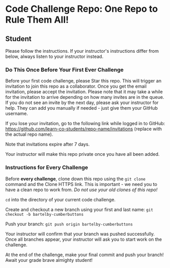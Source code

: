 # Code Challenge Repo: One Repo to Rule Them All!

## Student

Please follow the instructions. If your instructor's instructions differ from below, always listen to your instructor instead.

### Do This Once Before Your First Ever Challenge

Before your first code challenge, please Star this repo. This will trigger an invitation to join this repo as a collaborator. Once you get the email invitation, please accept the invitation. Please note that it may take a while for the invitation to arrive depending on how many invites are in the queue. If you do not see an invite by the next day, please ask your instructor for help. They can add you manually if needed - just give them your GitHub username.

If you lose your invitation, go to the following link while logged in to GitHub: https://github.com/learn-co-students/repo-name/invitations (replace <repo-name> with the actual repo name). 

Note that invitations expire after 7 days.

Your instructor will make this repo private once you have all been added.

### Instructions for Every Challenge

Before **every challenge**, clone down this repo using the `git clone` command and the Clone HTTPS link. This is important - we need you to have a clean repo to work from. _Do not use your old clones of this repo!_

`cd` into the directory of your current code challenge.

Create and checkout a new branch using your first and last name: `git checkout -b bartelby-cumberbuttons`

Push your branch: `git push origin bartelby-cumberbuttons`

Your instructor will confirm that your branch was pushed successfully. Once all branches appear, your instructor will ask you to start work on the challenge.

At the end of the challenge, make your final commit and push your branch! Await your grade brave almighty student!


